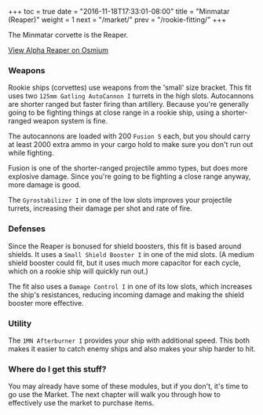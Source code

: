 +++
toc = true
date = "2016-11-18T17:33:01-08:00"
title = "Minmatar (Reaper)"
weight = 1
next = "/market/"
prev = "/rookie-fitting/"
+++

The Minmatar corvette is the Reaper.

<object type="image/svg+xml"
  data="https://o.smium.org/api/convert/118272/svg/118272-alpha-reaper.svg?privatetoken=2740732942132183040">
<a href="https://o.smium.org/loadout/private/118272/2740732942132183040">View Alpha Reaper on Osmium</a></object>

### Weapons

Rookie ships (corvettes) use weapons from the 'small' size bracket.
This fit uses two `125mm Gatling AutoCannon I` turrets in the high slots.
Autocannons are shorter ranged but faster firing than artillery.
Because you're generally going to be fighting things at close range
in a rookie ship, using a shorter-ranged weapon system is fine.

The autocannons are loaded with 200 `Fusion S` each, but you should carry at least 2000
extra ammo in your cargo hold to make sure you don't run out while fighting.

Fusion is one of the shorter-ranged projectile ammo types, but does more explosive damage.
Since you're going to be fighting a close range anyway, more damage is good.

The `Gyrostabilizer I` in one of the low slots improves your projectile turrets, increasing
their damage per shot and rate of fire.

### Defenses

Since the Reaper is bonused for shield boosters, this fit is based around shields. It uses a
`Small Shield Booster I` in one of the mid slots. (A medium shield booster could fit, but it
uses much more capacitor for each cycle, which on a rookie ship will quickly run out.)

The fit also uses a `Damage Control I` in one of its low slots, which increases the ship's
resistances, reducing incoming damage and making the shield booster more effective.

### Utility

The `1MN Afterburner I` provides your ship with additional speed. This both makes it easier to
catch enemy ships and also makes your ship harder to hit.

### Where do I get this stuff?

You may already have some of these modules, but if you don't, it's time to go use the Market.
The next chapter will walk you through how to effectively use the market to purchase items.
